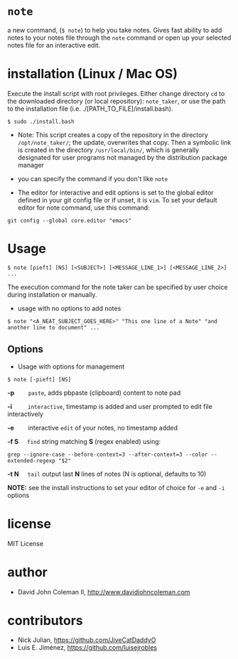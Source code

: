 # `note`

a new command, (`$ note`) to help you take notes. Gives fast ability to add notes to your
notes file through the `note` command or open up your selected notes file for an interactive edit.

# installation (Linux / Mac OS)

Execute the install script with root privileges. Either change directory `cd`
to the downloaded directory (or local repository): `note_taker`, or use the
path to the installation file (i.e. ./[PATH_TO_FILE]/install.bash).

```
$ sudo ./install.bash
```

- Note: This script creates a copy of the repository in the directory
`/opt/note_taker/`; the update, overwrites that copy. Then a symbolic link
is created in the directory `/usr/local/bin/`, which is generally
designated for user programs not managed by the distribution package manager

- you can specify the command if you don't like `note`

- The editor for interactive and edit options is set to the global editor defined in your
git config file or if unset, it is `vim`. To set your default editor for note command,
use this command:

```
git config --global core.editor "emacs"
```

# Usage

```
$ note [pieft] [NS] [<SUBJECT>] [<MESSAGE_LINE_1>] [<MESSAGE_LINE_2>] ...
```

The execution command for the note taker can be specified by user choice during installation or manually.

- usage with no options to add notes

```
$ note "<A_NEAT_SUBJECT_GOES_HERE>" "This one line of a Note" "and another line to document" ...
```

## Options

- Usage with options for management

```
$ note [-pieft] [NS]
```

**\-p** &nbsp;&nbsp;&nbsp;&nbsp;&nbsp;&nbsp;
`paste`, adds pbpaste (clipboard) content to note pad

**\-i** &nbsp;&nbsp;&nbsp;&nbsp;&nbsp;&nbsp;&nbsp;
`interactive`, timestamp is added and user prompted to edit file interactively

**\-e** &nbsp;&nbsp;&nbsp;&nbsp;&nbsp;&nbsp;
interactive `edit` of your notes, no timestamp added

**\-f S** &nbsp;&nbsp;&nbsp;
`find` string matching **S** (regex enabled) using:
```
grep --ignore-case --before-context=3 --after-context=3 --color --extended-regexp "$2"
```

**\-t N** &nbsp;&nbsp;&nbsp;
`tail` output last **N** lines of notes (N is optional, defaults to 10)

**NOTE:** see the install instructions to set your editor of choice for `-e` and `-i` options

# license

MIT License

# author

- David John Coleman II, http://www.davidjohncoleman.com

# contributors

- Nick Julian, https://github.com/JiveCatDaddyO
- Luis E. Jiménez, https://github.com/luisejrobles
